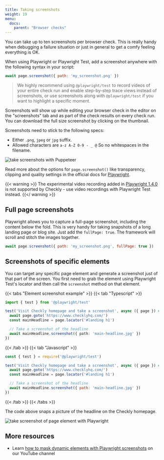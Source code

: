 ```yaml
---
title: Taking screenshots
weight: 19
menu:
  docs:
    parent: "Browser checks"
---
```


You can take up to ten screenshots per browser check. This is really handy when debugging a failure situation or just
in general to get a comfy feeling everything is OK.  

When using Playwright or Playwright Test, add a screenshot anywhere with the following syntax in your script:

```js
await page.screenshot({ path: 'my_screenshot.png' })
```

> We highly recommend using `@playwright/test` to record videos of your entire check run and enable step-by-step trace views instead of screenshots, or use screenshots along with `@playwright/test` if you want to highlight a specific moment.

Screenshots will show up while editing your browser check in the editor on the "screenshots" tab and as part of the 
check results on every check run. You can download the full size screenshot by clicking on the thumbnail.

Screenshots need to stick to the following specs:

- Either `.png`, `jpeg` or `jpg` suffix.
- Allowed characters are `a-z A-Z 0-9 - _ @` So no whitespaces in the filename.

![take screenshots with Puppeteer](/docs/images/browser-checks/screenshots.png)


Read more about the options for `page.screenshot()` like transparency, clipping and quality settings in the official docs for [Playwright](https://playwright.dev/docs/screenshots).


{{< warning >}}
The experimental video recording added in [Playwright 
1.4.0](https://github.com/microsoft/playwright/releases/tag/v1.4.0) 
is not supported by Checkly - use video recordings with Playwright Test instead.
{{</ warning >}}

## Full page screenshots

Playwright allows you to capture a full-page screenshot, including the content below the fold. This is very handy for taking
snapshots of a long landing page or blog site. Just add the `fullPage: true`. The framework will scroll and stitch the images together.

```js
await page.screenshot({ path: 'my_screenshot.png', fullPage: true })
```

## Screenshots of specific elements

You can target any specific page element and generate a screenshot just of that part of the screen. You first need to grab the element using Playwright Test's locator and then call the `screenshot` method on that element.

{{< tabs "Element screenshot example" >}}
{{< tab "Typescript" >}}
```ts
import { test } from '@playwright/test'

test('Visit Checkly homepage and take a screenshot', async ({ page }) => {
  await page.goto('https://www.checklyhq.com/')
  const mainHeadline = page.locator('#landing h1')

  // Take a screenshot of the headline
  await mainHeadline.screenshot({ path: 'main-headline.jpg' })
})
```
{{< /tab >}}
{{< tab "Javascript" >}}
```js
const { test } = require('@playwright/test')

test('Visit Checkly homepage and take a screenshot', async ({ page }) => {
  await page.goto('https://www.checklyhq.com/')
  const mainHeadline = page.locator('#landing h1')

  // Take a screenshot of the headline
  await mainHeadline.screenshot({ path: 'main-headline.jpg' })
})
```
{{< /tab >}}
{{< /tabs >}}

The code above snaps a picture of the headline on the Checkly homepage.

![take screenshot of page element with Playwright](/docs/images/browser-checks/element_screenshot.gif)

## More resources

- Learn [how to mask dynamic elements with Playwright screenshots](https://www.youtube.com/watch?v=f_u8PZvmYUo) on our YouTube channel